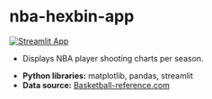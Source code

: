 # nba-hexbin-app
[![Streamlit App](https://static.streamlit.io/badges/streamlit_badge_black_white.svg)](https://hexplotpy-cuhjfjq4sph9zt3gi3jsmh.streamlit.app/)
- Displays NBA player shooting charts per season.
* **Python libraries:** matplotlib, pandas, streamlit
* **Data source:** [Basketball-reference.com](https://www.basketball-reference.com/)
